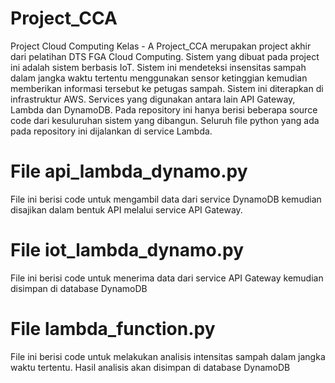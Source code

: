 # Project_CCA
Project Cloud Computing Kelas - A
Project_CCA merupakan project akhir dari pelatihan DTS FGA Cloud Computing. Sistem yang dibuat pada project ini adalah sistem berbasis IoT.
Sistem ini mendeteksi insensitas sampah dalam jangka waktu tertentu menggunakan sensor ketinggian kemudian memberikan informasi tersebut ke petugas sampah.
Sistem ini diterapkan di infrastruktur AWS. Services yang digunakan antara lain API Gateway, Lambda dan DynamoDB.
Pada repository ini hanya berisi beberapa source code dari kesuluruhan sistem yang dibangun.
Seluruh file python yang ada pada repository ini dijalankan di service Lambda.

# File api_lambda_dynamo.py
File ini berisi code untuk mengambil data dari service DynamoDB kemudian disajikan dalam bentuk API melalui service API Gateway.

# File iot_lambda_dynamo.py
File ini berisi code untuk menerima data dari service API Gateway kemudian disimpan di database DynamoDB

# File lambda_function.py
File ini berisi code untuk melakukan analisis intensitas sampah dalam jangka waktu tertentu. Hasil analisis akan disimpan di database DynamoDB
